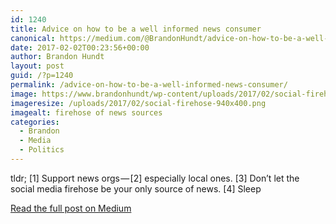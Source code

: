 ```yaml
---
id: 1240
title: Advice on how to be a well informed news consumer
canonical: https://medium.com/@BrandonHundt/advice-on-how-to-be-a-well-informed-news-consumer-96eeb55f49d9#.tu8nejhqv
date: 2017-02-02T00:23:56+00:00
author: Brandon Hundt
layout: post
guid: /?p=1240
permalink: /advice-on-how-to-be-a-well-informed-news-consumer/
image: https://www.brandonhundt/wp-content/uploads/2017/02/social-firehose-940x400.png
imageresize: /uploads/2017/02/social-firehose-940x400.png
imagealt: firehose of news sources
categories:
  - Brandon
  - Media
  - Politics
---
```

tldr; [1] Support news orgs — [2] especially local ones. [3] Don’t let the social media firehose be your only source of news. [4] Sleep
<!--more-->

[Read the full post on Medium](https://medium.com/@BrandonHundt/advice-on-how-to-be-a-well-informed-news-consumer-96eeb55f49d9#.tu8nejhqv)
